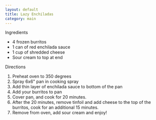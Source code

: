 ```yaml
---
layout: default
title: Lazy Enchiladas
category: main
---
```


Ingredients
  * 4 frozen burritos
  * 1 can of red enchilada sauce
  * 1 cup of shredded cheese
  * Sour cream to top at end

Directions
  1. Preheat oven to 350 degrees
  2. Spray 6x6" pan in cooking spray
  3. Add thin layer of enchilada sauce to bottom of the pan
  4. Add your burritos to pan
  5. Cover pan, and cook for 20 minutes.
  6. After the 20 minutes, remove tinfoil and add cheese to the top of the burritos, cook for an additional 15 minutes.
  7. Remove from oven, add sour cream and enjoy!